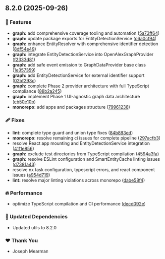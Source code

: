 ## 8.2.0 (2025-09-26)

### 🚀 Features

- **graph:** add comprehensive coverage tooling and automation ([5a73ff64](https://github.com/Mearman/Academic-Explorer/commit/5a73ff64))
- **graph:** update package exports for EntityDetectionService ([c6a0cf94](https://github.com/Mearman/Academic-Explorer/commit/c6a0cf94))
- **graph:** enhance EntityResolver with comprehensive identifier detection ([8df54e49](https://github.com/Mearman/Academic-Explorer/commit/8df54e49))
- **graph:** integrate EntityDetectionService into OpenAlexGraphProvider ([f2333d81](https://github.com/Mearman/Academic-Explorer/commit/f2333d81))
- **graph:** add safe event emission to GraphDataProvider base class ([1e357359](https://github.com/Mearman/Academic-Explorer/commit/1e357359))
- **graph:** add EntityDetectionService for external identifier support ([02bf293c](https://github.com/Mearman/Academic-Explorer/commit/02bf293c))
- **graph:** complete Phase 2 provider architecture with full TypeScript compliance ([88b2a245](https://github.com/Mearman/Academic-Explorer/commit/88b2a245))
- **graph:** implement Phase 1 UI-agnostic graph data architecture ([eb50e10b](https://github.com/Mearman/Academic-Explorer/commit/eb50e10b))
- **monorepo:** add apps and packages structure ([79961238](https://github.com/Mearman/Academic-Explorer/commit/79961238))

### 🩹 Fixes

- **lint:** complete type guard and union type fixes ([84b883ed](https://github.com/Mearman/Academic-Explorer/commit/84b883ed))
- **monorepo:** resolve remaining ci issues for complete pipeline ([297acfb3](https://github.com/Mearman/Academic-Explorer/commit/297acfb3))
- resolve React app mounting and EntityDetectionService integration ([41f1e856](https://github.com/Mearman/Academic-Explorer/commit/41f1e856))
- **graph:** exclude test directories from TypeScript compilation ([4594a3fa](https://github.com/Mearman/Academic-Explorer/commit/4594a3fa))
- **graph:** resolve ESLint configuration and SmartEntityCache linting issues ([d7381a43](https://github.com/Mearman/Academic-Explorer/commit/d7381a43))
- resolve nx task configuration, typescript errors, and react component issues ([a954d719](https://github.com/Mearman/Academic-Explorer/commit/a954d719))
- **lint:** resolve major linting violations across monorepo ([dabe58f4](https://github.com/Mearman/Academic-Explorer/commit/dabe58f4))

### 🔥 Performance

- optimize TypeScript compilation and CI performance ([decd092e](https://github.com/Mearman/Academic-Explorer/commit/decd092e))

### 🧱 Updated Dependencies

- Updated utils to 8.2.0

### ❤️ Thank You

- Joseph Mearman